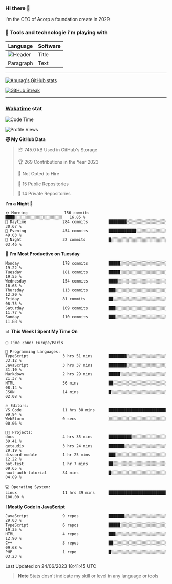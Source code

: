 ### Hi there 👋

i'm the CEO of Acorp a foundation create in 2029  

### 🧰 Tools and technologie i'm playing with

 | Language | Software |
| ----------- | ----------- |
| ![Header](https://img.shields.io/badge/Nuxt3-green&style=for-the-badge&logo=nustjs&logoColor=00DC82) | Title |
| Paragraph | Text |

---

[![Anurag's GitHub stats](https://github-readme-stats.vercel.app/api?username=ackimixs&show_icons=true&theme=github_dark&count_private=true)](https://www.ackimixs.xyz)

[![GitHub Streak](https://github-readme-streak-stats.herokuapp.com?user=Ackimixs&theme=github-dark-blue&date_format=j%20M%5B%20Y%5D&mode=weekly)](https://git.io/streak-stats)

---
 
 ### [Wakatime](https://wakatime.com/) stat

<!--START_SECTION:waka-->
![Code Time](http://img.shields.io/badge/Code%20Time-691%20hrs%2042%20mins-blue)

![Profile Views](http://img.shields.io/badge/Profile%20Views-0-blue)

**🐱 My GitHub Data** 

> 📦 745.0 kB Used in GitHub's Storage 
 > 
> 🏆 269 Contributions in the Year 2023
 > 
> 🚫 Not Opted to Hire
 > 
> 📜 15 Public Repositories 
 > 
> 🔑 14 Private Repositories 
 > 
**I'm a Night 🦉** 

```text
🌞 Morning                156 commits         ████░░░░░░░░░░░░░░░░░░░░░   16.85 % 
🌆 Daytime                284 commits         ████████░░░░░░░░░░░░░░░░░   30.67 % 
🌃 Evening                454 commits         ████████████░░░░░░░░░░░░░   49.03 % 
🌙 Night                  32 commits          █░░░░░░░░░░░░░░░░░░░░░░░░   03.46 % 
```
📅 **I'm Most Productive on Tuesday** 

```text
Monday                   178 commits         █████░░░░░░░░░░░░░░░░░░░░   19.22 % 
Tuesday                  181 commits         █████░░░░░░░░░░░░░░░░░░░░   19.55 % 
Wednesday                154 commits         ████░░░░░░░░░░░░░░░░░░░░░   16.63 % 
Thursday                 113 commits         ███░░░░░░░░░░░░░░░░░░░░░░   12.20 % 
Friday                   81 commits          ██░░░░░░░░░░░░░░░░░░░░░░░   08.75 % 
Saturday                 109 commits         ███░░░░░░░░░░░░░░░░░░░░░░   11.77 % 
Sunday                   110 commits         ███░░░░░░░░░░░░░░░░░░░░░░   11.88 % 
```


📊 **This Week I Spent My Time On** 

```text
🕑︎ Time Zone: Europe/Paris

💬 Programming Languages: 
TypeScript               3 hrs 51 mins       ████████░░░░░░░░░░░░░░░░░   33.12 % 
JavaScript               3 hrs 37 mins       ████████░░░░░░░░░░░░░░░░░   31.10 % 
Markdown                 2 hrs 29 mins       █████░░░░░░░░░░░░░░░░░░░░   21.37 % 
HTML                     56 mins             ██░░░░░░░░░░░░░░░░░░░░░░░   08.14 % 
JSON                     14 mins             █░░░░░░░░░░░░░░░░░░░░░░░░   02.08 % 

🔥 Editors: 
VS Code                  11 hrs 38 mins      █████████████████████████   99.94 % 
WebStorm                 0 secs              ░░░░░░░░░░░░░░░░░░░░░░░░░   00.06 % 

🐱‍💻 Projects: 
docs                     4 hrs 35 mins       ██████████░░░░░░░░░░░░░░░   39.41 % 
getaudio                 3 hrs 24 mins       ███████░░░░░░░░░░░░░░░░░░   29.19 % 
discord-module           1 hr 25 mins        ███░░░░░░░░░░░░░░░░░░░░░░   12.22 % 
bot-test                 1 hr 7 mins         ██░░░░░░░░░░░░░░░░░░░░░░░   09.65 % 
nuxt-auth-tutorial       34 mins             █░░░░░░░░░░░░░░░░░░░░░░░░   04.89 % 

💻 Operating System: 
Linux                    11 hrs 39 mins      █████████████████████████   100.00 % 
```

**I Mostly Code in JavaScript** 

```text
JavaScript               9 repos             ███████░░░░░░░░░░░░░░░░░░   29.03 % 
TypeScript               6 repos             █████░░░░░░░░░░░░░░░░░░░░   19.35 % 
HTML                     4 repos             ███░░░░░░░░░░░░░░░░░░░░░░   12.90 % 
C++                      3 repos             ██░░░░░░░░░░░░░░░░░░░░░░░   09.68 % 
PHP                      1 repo              █░░░░░░░░░░░░░░░░░░░░░░░░   03.23 % 
```




 Last Updated on 24/06/2023 18:41:45 UTC
<!--END_SECTION:waka-->

> **Note**
> Stats dosn't indicate my skill or level in any language or tools
